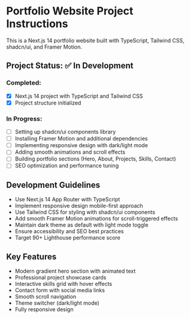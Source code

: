 # Portfolio Website Project Instructions

This is a Next.js 14 portfolio website built with TypeScript, Tailwind CSS, shadcn/ui, and Framer Motion.

## Project Status: ✅ In Development

### Completed:
- [x] Next.js 14 project with TypeScript and Tailwind CSS
- [x] Project structure initialized

### In Progress:
- [ ] Setting up shadcn/ui components library
- [ ] Installing Framer Motion and additional dependencies
- [ ] Implementing responsive design with dark/light mode
- [ ] Adding smooth animations and scroll effects
- [ ] Building portfolio sections (Hero, About, Projects, Skills, Contact)
- [ ] SEO optimization and performance tuning

## Development Guidelines

- Use Next.js 14 App Router with TypeScript
- Implement responsive design mobile-first approach
- Use Tailwind CSS for styling with shadcn/ui components
- Add smooth Framer Motion animations for scroll-triggered effects
- Maintain dark theme as default with light mode toggle
- Ensure accessibility and SEO best practices
- Target 90+ Lighthouse performance score

## Key Features
- Modern gradient hero section with animated text
- Professional project showcase cards
- Interactive skills grid with hover effects
- Contact form with social media links
- Smooth scroll navigation
- Theme switcher (dark/light mode)
- Fully responsive design